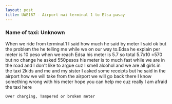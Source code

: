 ```yaml
---
layout: post
title: UWE187 - Airport nai terminal 1 to Elsa pasay
---
```


### Name of taxi: Unknown

When we ride from terminal.1 I said how much he said by meter I said ok but the problem the  he telling me while we on our way to.Edsa he explain per meter is 10 peso when we reach Edsa  his meter is 5.7  so total 5.7x10 =570 but no change he asked 550pesos his meter is to much fast while we are in the road and I don't like to argue cuz I smell alcohol  and we are all girls in the taxi 2kids and me and my sister I asked some receipts but he said in the airport how we will take from the airport we will go back there I know something wrong with his meter  hope you can help me cuz really I am afraid the taxi here 

```Over charging, Tampered or broken meter```
